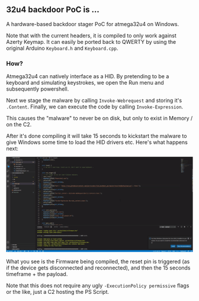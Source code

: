## 32u4 backdoor PoC is ...

A hardware-based backdoor stager PoC for atmega32u4 on Windows.

Note that with the current headers, it is compiled to only work against Azerty Keymap.
It can easily be ported back to QWERTY by using the original Arduino `Keyboard.h` and `Keyboard.cpp`.

### How?
Atmega32u4 can natively interface as a HID. 
By pretending to be a keyboard and simulating keystrokes, we open the Run menu and subsequently powershell.

Next we stage the malware by calling `Invoke-Webrequest` and storing it's `.Content`.
Finally, we can execute the code by calling `Invoke-Expression`.

This causes the "malware" to never be on disk, but only to exist in Memory / on the C2.


After it's done compiling it will take 15 seconds to kickstart the malware to give Windows some time to load the HID drivers etc.
Here's what happens next:

![In Action](inaction.gif)

What you see is the Firmware being compiled, the reset pin is triggered (as if the device gets disconnected and reconnected), and then the 15 seconds timeframe + the payload.

Note that this does not require any ugly `-ExecutionPolicy permissive` flags or the like, just a C2 hosting the PS Script.

